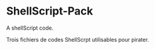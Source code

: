 # ShellScript-Pack
A shellScript code.

Trois fichiers de codes ShellScrpt utilisables pour pirater.
